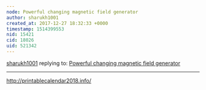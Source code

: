 ```yaml
---
node: Powerful changing magnetic field generator 
author: sharukh1001
created_at: 2017-12-27 18:32:33 +0000
timestamp: 1514399553
nid: 15421
cid: 18026
uid: 521342
---
```




[sharukh1001](../profile/sharukh1001) replying to: [Powerful changing magnetic field generator ](../notes/sciencetoolbar/12-22-2017/pwerful-changing-magnetic-field-generator)

----

http://printablecalendar2018.info/
